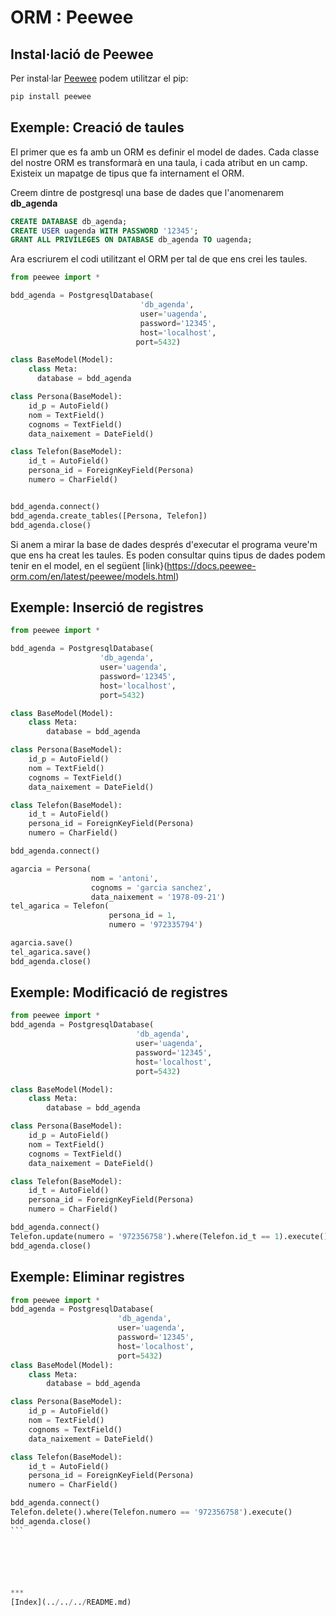# ORM : Peewee

## Instal·lació de Peewee
Per instal·lar [Peewee](https://docs.peewee-orm.com/en/latest/) podem utilitzar el pip:

```python
pip install peewee
```

## Exemple: Creació de taules

El primer que es fa amb un ORM es definir el model de dades. Cada classe del nostre ORM es transformarà en una taula, i cada atribut en un camp. Existeix un mapatge de tipus que fa internament el ORM.

Creem dintre de postgresql una base de dades que l'anomenarem **db_agenda**

```sql
CREATE DATABASE db_agenda;
CREATE USER uagenda WITH PASSWORD '12345';
GRANT ALL PRIVILEGES ON DATABASE db_agenda TO uagenda;
```

Ara escriurem el codi utilitzant el ORM per tal de que ens crei les taules.


```python
from peewee import *

bdd_agenda = PostgresqlDatabase(
                             'db_agenda',
                             user='uagenda',
                             password='12345',
                             host='localhost',
                            port=5432)

class BaseModel(Model):
    class Meta:
      database = bdd_agenda

class Persona(BaseModel):
    id_p = AutoField()
    nom = TextField()
    cognoms = TextField()
    data_naixement = DateField()

class Telefon(BaseModel):
    id_t = AutoField()
    persona_id = ForeignKeyField(Persona)
    numero = CharField()


bdd_agenda.connect()
bdd_agenda.create_tables([Persona, Telefon])
bdd_agenda.close()
```
Si anem a mirar la base de dades després d'executar el programa veure'm que ens ha creat les taules.
Es poden consultar quins tipus de dades podem tenir en el model, en el següent [link}(https://docs.peewee-orm.com/en/latest/peewee/models.html)


## Exemple: Inserció de registres

```python
from peewee import *

bdd_agenda = PostgresqlDatabase(
                    'db_agenda',
                    user='uagenda',
                    password='12345',
                    host='localhost',
                    port=5432)

class BaseModel(Model):
    class Meta:
        database = bdd_agenda

class Persona(BaseModel):
    id_p = AutoField()
    nom = TextField()
    cognoms = TextField()
    data_naixement = DateField()

class Telefon(BaseModel):
    id_t = AutoField()
    persona_id = ForeignKeyField(Persona)
    numero = CharField()

bdd_agenda.connect()

agarcia = Persona(
                  nom = 'antoni',
                  cognoms = 'garcia sanchez',
                  data_naixement = '1978-09-21')
tel_agarica = Telefon(
                      persona_id = 1,
                      numero = '972335794')

agarcia.save()
tel_agarica.save()
bdd_agenda.close()
```

## Exemple: Modificació de registres

```python
from peewee import *
bdd_agenda = PostgresqlDatabase(
                            'db_agenda',
                            user='uagenda',
                            password='12345',
                            host='localhost',
                            port=5432)

class BaseModel(Model):
    class Meta:
        database = bdd_agenda

class Persona(BaseModel):
    id_p = AutoField()
    nom = TextField()
    cognoms = TextField()
    data_naixement = DateField()

class Telefon(BaseModel):
    id_t = AutoField()
    persona_id = ForeignKeyField(Persona)
    numero = CharField()

bdd_agenda.connect()
Telefon.update(numero = '972356758').where(Telefon.id_t == 1).execute()
bdd_agenda.close()
```
## Exemple: Eliminar registres

````python
from peewee import *
bdd_agenda = PostgresqlDatabase(
                        'db_agenda',
                        user='uagenda',
                        password='12345',
                        host='localhost',
                        port=5432)
class BaseModel(Model):
    class Meta:
        database = bdd_agenda

class Persona(BaseModel):
    id_p = AutoField()
    nom = TextField()
    cognoms = TextField()
    data_naixement = DateField()

class Telefon(BaseModel):
    id_t = AutoField()
    persona_id = ForeignKeyField(Persona)
    numero = CharField()

bdd_agenda.connect()
Telefon.delete().where(Telefon.numero == '972356758').execute()
bdd_agenda.close()
```






***
[Index](../../../README.md)
